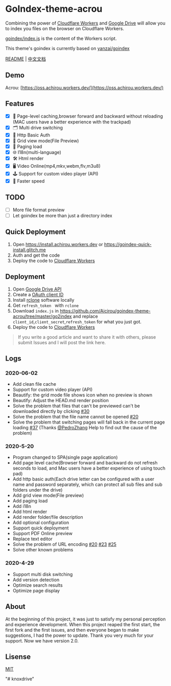 

# GoIndex-theme-acrou 
Combining the power of [Cloudflare Workers](https://workers.cloudflare.com/) and [Google Drive](https://www.google.com/drive/) will allow you to index you files on the browser on Cloudflare Workers.    

[goindex/index.js](https://github.com/Aicirou/goindex-theme-acrou/go2index) is the content of the Workers script.  

This theme's goindex is currently based on [yanzai/goindex](https://github.com/yanzai/goindex/)

[README](README.md) | [中文文档](README_zh.md)

## Demo  

Acrou: [https://oss.achirou.workers.dev/](https://oss.achirou.workers.dev/) 

## Features

- [x] 👑 Page-level caching,browser forward and backward without reloading (MAC users have a better experience with the trackpad)
- [x] 🗂 Multi drive switching
- [x] 🔐 Http Basic Auth
- [x] 🎨 Grid view mode(File Preview)
- [x] 🎯 Paging load
- [x] 🌐 I18n(multi-language)
- [x] 🛠 Html render 
- [x] 🖥 Video Online(mp4,mkv,webm,flv,m3u8)
- [x] 🕹 Support for custom video player (API)
- [x] 🚀 Faster speed

## TODO

- [ ] More file format preview
- [ ] Let goindex be more than just a directory index

## Quick Deployment

1. Open https://install.achirou.workers.dev or https://goindex-quick-install.glitch.me  
2. Auth and get the code  
3. Deploy the code to [Cloudflare Workers](https://www.cloudflare.com/)

## Deployment  

1. Open [Google Drive API](https://console.developers.google.com/apis/api/drive.googleapis.com/overview)
2. Create a [OAuth client ID](https://console.developers.google.com/apis/credentials/oauthclient)
3. Install [rclone](https://rclone.org/downloads/) software locally
4. Get `refresh_token ` with `rclone`
5. Download `index.js` in https://github.com/Aicirou/goindex-theme-acrou/tree/master/go2index and replace `client_id`,`client_secret`,`refresh_token` for what you just got.
6. Deploy the code to [Cloudflare Workers](https://www.cloudflare.com/)

> If you write a good article and want to share it with others, please submit Issues and I will post the link here.

## Logs

### 2020-06-02

- Add clean file cache
- Support for custom video player (API)
- Beautify: the grid mode file shows icon when no preview is shown
- Beautify: Adjust the HEAD.md render position
- Solve the problem that files that can't be previewed can't be downloaded directly by clicking [#30](https://github.com/Aicirou/goindex-theme-acrou/issues/30)
- Solve the problem that the file name cannot be opened [#20](https://github.com/Aicirou/goindex-theme-acrou/issues/20)
- Solve the problem that switching pages will fall back in the current page loading [#37](https://github.com/Aicirou/goindex-theme-acrou/issues/37) (Thanks [@PedroZhang](https://github.com/PedroZhang) Help to find out the cause of the problem)

### 2020-5-20

- Program changed to SPA(single page application)
- Add page level cache(Browser forward and backward do not refresh seconds to load, and Mac users have a better experience of using touch pad)
- Add http basic auth(Each drive letter can be configured with a user name and password separately, which can protect all sub files and sub folders under the drive)
- Add  grid view mode(File preview)
- Add paging load
- Add  i18n
- Add html render 
- Add render folder/file description
- Add optional configuration
- Support quick deployment
- Support PDF Online preview
- Replace text editor
- Solve the problem of URL encoding [#20](https://github.com/Aicirou/goindex-theme-acrou/issues/20) [#23](https://github.com/Aicirou/goindex-theme-acrou/issues/23) [#25](https://github.com/Aicirou/goindex-theme-acrou/issues/25)
- Solve other known problems

### 2020-4-29

- Support multi disk switching
- Add version detection
- Optimize search results
- Optimize page display

## About

At the beginning of this project, it was just to satisfy my personal perception and experience development. When this project reaped the first start, the first fork and the first issues, and then everyone began to make suggestions, I had the power to update. Thank you very much for your support. Now we have version 2.0.

## Lisense

[MIT](LICENSE)

"# knoxdrive" 
